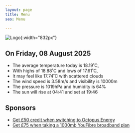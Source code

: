 ```yaml
---
layout: page
title: Menu
seo: Menu

---
```


![Logo](/images/logo.jpg){:width="832px"}

<!-- weather_marker starts -->
## On Friday, 08 August 2025

- The average temperature today is 18.19˚C,
- With highs of 18.88˚C and lows of 17.61˚C,
- It may feel like 17.74˚C with scattered clouds
- The wind speed is 3.58m/s and visibility is 10000m
- The pressure is 1019hPa and humidity is 64%
- The sun will rise at 04:41 and set at 19:46

<!-- weather_marker ends -->

## Sponsors

- [Get £50 credit when switching to Octopus Energy](https://bit.ly/3oD1nnS)
- [Get £75 when taking a 1000mb YouFibre broadband plan](https://aklam.io/91zWhU?)
